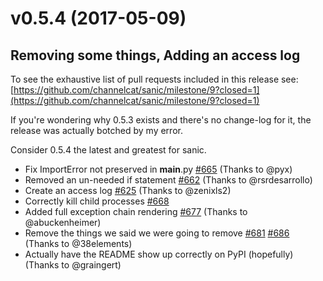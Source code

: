 # v0.5.4 (2017-05-09)

## Removing some things, Adding an access log

To see the exhaustive list of pull requests included in this release see:
[https://github.com/channelcat/sanic/milestone/9?closed=1](https://github.com/channelcat/sanic/milestone/9?closed=1)

If you're wondering why 0.5.3 exists and there's no change-log for it, the release was actually botched by my error.

Consider 0.5.4 the latest and greatest for sanic.

- Fix ImportError not preserved in __main__.py [#665](https://github.com/channelcat/sanic/issues/665) (Thanks to @pyx)
- Removed an un-needed if statement [#662](https://github.com/channelcat/sanic/issues/662) (Thanks to @rsrdesarrollo)
- Create an access log [#625](https://github.com/channelcat/sanic/issues/625) (Thanks to @zenixls2)
- Correctly kill child processes [#668](https://github.com/channelcat/sanic/issues/668)
- Added full exception chain rendering [#677](https://github.com/channelcat/sanic/issues/677) (Thanks to @abuckenheimer)
- Remove the things we said we were going to remove [#681](https://github.com/channelcat/sanic/issues/681) [#686](https://github.com/channelcat/sanic/issues/686) (Thanks to @38elements)
- Actually have the README show up correctly on PyPI (hopefully) (Thanks to @graingert)
